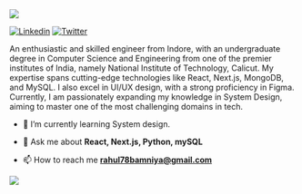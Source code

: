 <!--TOP WAVY-->
<img src="https://capsule-render.vercel.app/api?type=waving&height=300&color=gradient&text=Hi,%20I'm%20Rahul%20%20&section=header&reversal=false&textBg=false&desc=A%20dedicated%20software%20developer.....&fontAlignY=29&animation=fadeIn&descAlignY=49"/>



<!--CONNECT ME BADGES-->
<p align="left">
<!--   <a href="https://www.linkedin.com/in/rahul-bamniya-73a98817a/" target="_blank"><img alt="LinkedIn" src="https://img.shields.io/badge/linkedin-%230077B5.svg?&style=for-the-badge&logo=linkedin&logoColor=white" /></a> -->
  <a href="www.linkedin.com/in/rahul78bamniya" target="_blank"><img alt="Linkedin" src="https://img.shields.io/badge/Get%20my%20Linkedin-8A2BE2" /></a>
  <a href="https://twitter.com/rahul78bamniya" target="_blank"><img alt="Twitter" src="https://img.shields.io/badge/Get%20my%20Twitter-8A2BE2" /></a>



<br />

<p>
An enthusiastic and skilled engineer from Indore, with an undergraduate degree in Computer Science and Engineering from one of the premier institutes of India, namely National Institute of Technology, Calicut. My expertise spans cutting-edge technologies like React, Next.js, MongoDB, and MySQL. I also excel in UI/UX design, with a strong proficiency in Figma. Currently, I am passionately expanding my knowledge in System Design, aiming to master one of the most challenging domains in tech.
  
  - 🌱 I’m currently learning System design.

  - 💬 Ask me about **React, Next.js, Python, mySQL**

  - 📫 How to reach me **rahul78bamniya@gmail.com**
  
</p>
<!--CODING GIF-->

<img src="https://capsule-render.vercel.app/api?type=waving&height=300&color=gradient&text=Thank%20You%20&section=footer&desc=Visit%20again....%20&descAlign=50&descAlignY=70"/>

